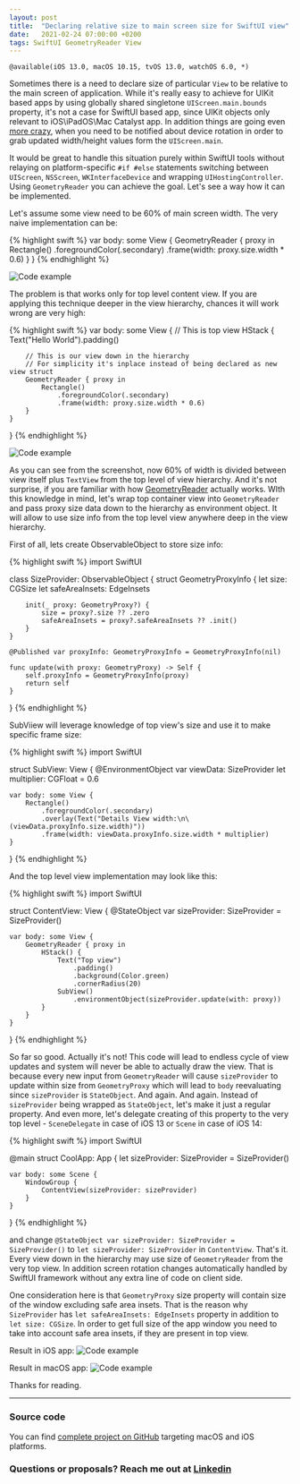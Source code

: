```yaml
---
layout: post
title:  "Declaring relative size to main screen size for SwiftUI view"
date:   2021-02-24 07:00:00 +0200
tags: SwiftUI GeometryReader View
---
```

`@available(iOS 13.0, macOS 10.15, tvOS 13.0, watchOS 6.0, *)`

Sometimes there is a need to declare size of particular `View` to be relative to the main screen of application. While it's really easy to achieve for UIKit based apps by using globally shared singletone `UIScreen.main.bounds` property, it's not a case for SwiftUI based app, since UIKit objects only relevant to iOS\iPadOS\Mac Catalyst app. In addition things are going even [more crazy](https://stackoverflow.com/a/57442517/7524146), when you need to be notified about device rotation in order to grab updated width/height values form the `UIScreen.main`.

It would be great to handle this situation purely within SwiftUI tools without relaying on platform-specific `#if #else` statements switching between `UIScreen`, `NSScreen`, `WKInterfaceDevice` and wrapping `UIHostingController`. Using `GeometryReader` you can achieve the goal. Let's see a way how it can be implemented.

Let's assume some view need to be 60% of main screen width. The very naive implementation can be:

{% highlight swift %}
var body: some View {
    GeometryReader { proxy in
        Rectangle()
            .foregroundColor(.secondary)
            .frame(width: proxy.size.width * 0.6)
    }
}
{% endhighlight %}

![Code example](/assets/images/code_00001.png)

The problem is that works only for top level content view. If you are applying this technique deeper in the view hierarchy, chances it will work wrong are very high:

{% highlight swift %}
var body: some View {
    // This is top view
    HStack {
        Text("Hello World").padding()
        
        // This is our view down in the hierarchy
        // For simplicity it's inplace instead of being declared as new view struct
        GeometryReader { proxy in
            Rectangle()
                .foregroundColor(.secondary)
                .frame(width: proxy.size.width * 0.6)
        }
    }
}
{% endhighlight %}

![Code example](/assets/images/code_00002.png)

As you can see from the screenshot, now 60% of width is divided between view itself plus `TextView` from the top level of view hierarchy. And it's not surprise, if you are familiar with how [GeometryReader](https://developer.apple.com/documentation/swiftui/geometryreader) actually works. WIth this knowledge in mind, let's wrap top container view into `GeometryReader` and pass proxy size data down to the hierarchy as environment object. It will allow to use size info from the top level view anywhere deep in the view hierarchy.

First of all, lets create ObservableObject to store size info:

{% highlight swift %}
import SwiftUI

class SizeProvider: ObservableObject {
    struct GeometryProxyInfo {
        let size: CGSize
        let safeAreaInsets: EdgeInsets
        
        init(_ proxy: GeometryProxy?) {
            size = proxy?.size ?? .zero
            safeAreaInsets = proxy?.safeAreaInsets ?? .init()
        }
    }
    
    @Published var proxyInfo: GeometryProxyInfo = GeometryProxyInfo(nil)
    
    func update(with proxy: GeometryProxy) -> Self {
        self.proxyInfo = GeometryProxyInfo(proxy)
        return self
    }
}
{% endhighlight %}

SubViiew will leverage knowledge of top view's size and use it to make specific frame size:

{% highlight swift %}
import SwiftUI

struct SubView: View {
    @EnvironmentObject var viewData: SizeProvider
    let multiplier: CGFloat = 0.6
    
    var body: some View {
        Rectangle()
            .foregroundColor(.secondary)
            .overlay(Text("Details View width:\n\(viewData.proxyInfo.size.width)"))
            .frame(width: viewData.proxyInfo.size.width * multiplier)
    }
}
{% endhighlight %}

And the top level view implementation may look like this:

{% highlight swift %}
import SwiftUI

struct ContentView: View {
    @StateObject var sizeProvider: SizeProvider = SizeProvider()
    
    var body: some View {
        GeometryReader { proxy in
            HStack() {
                Text("Top view")
                    .padding()
                    .background(Color.green)
                    .cornerRadius(20)
                SubView()
                    .environmentObject(sizeProvider.update(with: proxy))
            }
        }
    }
}
{% endhighlight %}

So far so good. Actually it's not! This code will lead to endless cycle of view updates and system will never be able to actually draw the view. That is because every new input from `GeometryReader` will cause `sizeProvider` to update within size from `GeometryProxy` which will lead to `body` reevaluating since `sizeProvider` is `StateObject`. And again. And again.
Instead of `sizeProvider` being wrapped as `StateObject`, let's make it just a regular property. And even more, let's delegate creating of this property to the very top level - `SceneDelegate` in case of iOS 13 or `Scene` in case of iOS 14:

{% highlight swift %}
import SwiftUI

@main
struct CoolApp: App {
    let sizeProvider: SizeProvider = SizeProvider()
    
    var body: some Scene {
        WindowGroup {
            ContentView(sizeProvider: sizeProvider)
        }
    }
}
{% endhighlight %}

and change `@StateObject var sizeProvider: SizeProvider = SizeProvider()` to `let sizeProvider: SizeProvider` in `ContentView`. That's it. Every view down in the hierarchy may use size of `GeometryReader` from the very top view. In addition screen rotation changes automatically handled by SwiftUI framework without any extra line of code on client side.

One consideration here is that `GeometryProxy` size property will contain size of the window excluding safe area insets. That is the reason why `SizeProvider` has `let safeAreaInsets: EdgeInsets` property in addition to `let size: CGSize`. In order to get full size of the app window you need to take into account safe area insets, if they are present in top view.

Result in iOS app:
![Code example](/assets/images/code_00003.png)

Result in macOS app:
![Code example](/assets/images/code_00004.png)

Thanks for reading.

---

### Source code

You can find [complete project on GitHub](https://github.com/Devepre/blog_sources/tree/main/RelativeViewSize) targeting macOS and iOS platforms.

### Questions or proposals? Reach me out at [Linkedin](https://www.linkedin.com/in/serhii-kyrylenko-232189110)
